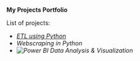 __My Projects Portfolio__

List of projects:
* _[ETL using Python](https://github.com/mbhagwan/portfolio/tree/main/etl-using-python)_
* _Webscraping in Python_
* _![Power BI Data Analysis & Visualization](https://github.com/mbhagwan/portfolio/tree/main/powerbi-data-analysis-and-visualization)_
